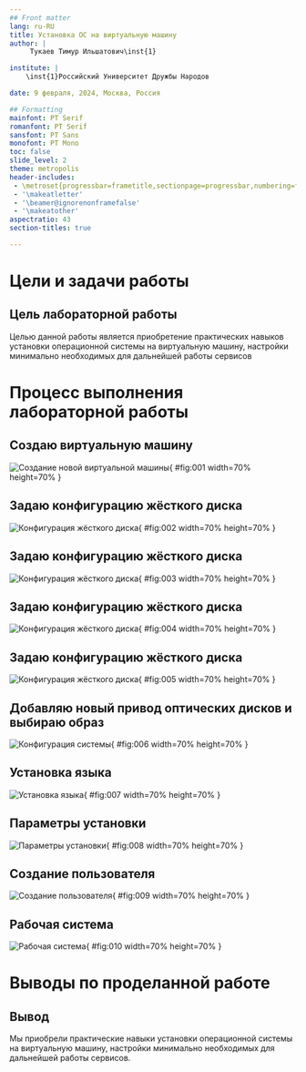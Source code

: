 ```yaml
---
## Front matter
lang: ru-RU
title: Установка ОС на виртуальную машину
author: |
	 Тукаев Тимур Ильшатович\inst{1}

institute: |
	\inst{1}Российский Университет Дружбы Народов

date: 9 февраля, 2024, Москва, Россия

## Formatting
mainfont: PT Serif
romanfont: PT Serif
sansfont: PT Sans
monofont: PT Mono
toc: false
slide_level: 2
theme: metropolis
header-includes: 
 - \metroset{progressbar=frametitle,sectionpage=progressbar,numbering=fraction}
 - '\makeatletter'
 - '\beamer@ignorenonframefalse'
 - '\makeatother'
aspectratio: 43
section-titles: true

---
```


# Цели и задачи работы

## Цель лабораторной работы

Целью данной работы является приобретение практических навыков установки операционной системы на виртуальную машину, настройки минимально необходимых для дальнейшей работы сервисов

# Процесс выполнения лабораторной работы

## Создаю виртуальную машину

![Создание новой виртуальной машины](image/01.png){ #fig:001 width=70% height=70% }

## Задаю конфигурацию жёсткого диска

![Конфигурация жёсткого диска](image/02.png){ #fig:002 width=70% height=70% }

## Задаю конфигурацию жёсткого диска

![Конфигурация жёсткого диска](image/03.png){ #fig:003 width=70% height=70% }

## Задаю конфигурацию жёсткого диска

![Конфигурация жёсткого диска](image/04.png){ #fig:004 width=70% height=70% }

## Задаю конфигурацию жёсткого диска

![Конфигурация жёсткого диска](image/05.png){ #fig:005 width=70% height=70% }

## Добавляю новый привод оптических дисков и выбираю образ 

![Конфигурация системы](image/06.png){ #fig:006 width=70% height=70% }

## Установка языка

![Установка языка](image/07.png){ #fig:007 width=70% height=70% }

## Параметры установки

![Параметры установки](image/08.png){ #fig:008 width=70% height=70% }

## Создание пользователя

![Создание пользователя](image/09.png){ #fig:009 width=70% height=70% }

## Рабочая система

![Рабочая система](image/11.png){ #fig:010 width=70% height=70% }

# Выводы по проделанной работе

## Вывод

Мы приобрели практические навыки установки операционной системы на виртуальную машину, настройки минимально необходимых для дальнейшей работы сервисов.

